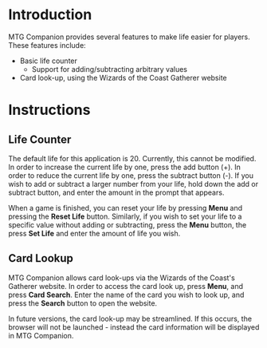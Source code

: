 # Introduction #

MTG Companion provides several features to make life easier for players. These features include:
  * Basic life counter
    * Support for adding/subtracting arbitrary values
  * Card look-up, using the Wizards of the Coast Gatherer website


# Instructions #

## Life Counter ##
The default life for this application is 20. Currently, this cannot be modified. In order to increase the current life by one, press the add button (+). In order to reduce the current life by one, press the subtract button (-). If you wish to add or subtract a larger number from your life, hold down the add or subtract button, and enter the amount in the prompt that appears.

When a game is finished, you can reset your life by pressing **Menu** and pressing the **Reset Life** button. Similarly, if you wish to set your life to a specific value without adding or subtracting, press the **Menu** button, the press **Set Life** and enter the amount of life you wish.

## Card Lookup ##
MTG Companion allows card look-ups via the Wizards of the Coast's Gatherer website. In order to access the card look up, press **Menu**, and press **Card Search**. Enter the name of the card you wish to look up, and press the **Search** button to open the website.

In future versions, the card look-up may be streamlined. If this occurs, the browser will not be launched - instead the card information will be displayed in MTG Companion.